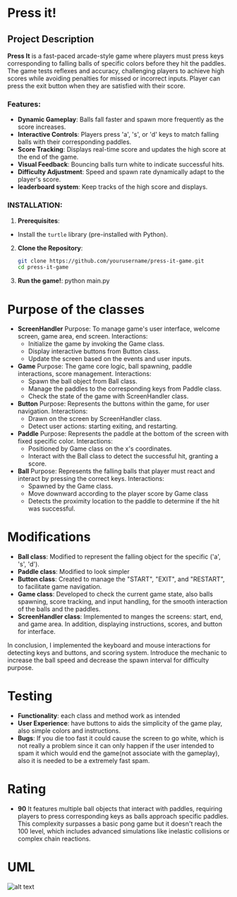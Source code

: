 # Press it!

## Project Description
**Press It** is a fast-paced arcade-style game where players must press keys corresponding to falling balls of specific colors before they hit the paddles. The game tests reflexes and accuracy, challenging players to achieve high scores while avoiding penalties for missed or incorrect inputs. Player can press the exit button when they are satisfied with their score.

### Features:
- **Dynamic Gameplay**: Balls fall faster and spawn more frequently as the score increases.
- **Interactive Controls**: Players press 'a', 's', or 'd' keys to match falling balls with their corresponding paddles.
- **Score Tracking**: Displays real-time score and updates the high score at the end of the game.
- **Visual Feedback**: Bouncing balls turn white to indicate successful hits.
- **Difficulty Adjustment**: Speed and spawn rate dynamically adapt to the player's score.
- **leaderboard system**: Keep tracks of the high score and displays.

### INSTALLATION:
1. **Prerequisites**:
- Install the `turtle` library (pre-installed with Python).
2. **Clone the Repository**:
   ```bash
   git clone https://github.com/yourusername/press-it-game.git
   cd press-it-game
3. **Run the game!**:
    python main.py


# Purpose of the classes
- **ScreenHandler**
    Purpose: To manage game's user interface, welcome screen, game area, end screen.
    Interactions: 
    - Initialize the game by invoking the Game class.
    - Display interactive buttons from Button class.
    - Update the screen based on the events and user inputs.
- **Game**
    Purpose: The game core logic, ball spawning, paddle interactions, score management.
    Interactions: 
    - Spawn the ball object from Ball class.
    - Manage the paddles to the corresponding keys from Paddle class.
    - Check the state of the game with ScreenHandler class.
- **Button**
    Purpose: Represents the buttons within the game, for user navigation.
    Interactions: 
    - Drawn on the screen by ScreenHandler class.
    - Detect user actions: starting exiting, and restarting.
- **Paddle**
    Purpose: Represents the paddle at the bottom of the screen with fixed specific color.
    Interactions: 
    - Positioned by Game class on the x's coordinates.
    - Interact with the Ball class to detect the successful hit, granting a score.
- **Ball**
    Purpose: Represents the falling balls that player must react and interact by pressing the correct keys.
    Interactions: 
    - Spawned by the Game class.
    - Move downward according to the player score by Game class
    - Detects the proximity location to the paddle to determine if the hit was successful.
# Modifications
- **Ball class**:
Modified to represent the falling object for the specific 
('a', 's', 'd').
- **Paddle class**:
Modified to look simpler
- **Button class**:
Created to manage the "START", "EXIT", and "RESTART", to facilitate game navigation.
- **Game class**:
Developed to check the current game state, also balls spawning, score tracking, and input handling, for the smooth interaction of the balls and the paddles.
- **ScreenHandler class**:
Implemented to manges the screens: start, end, and game area. In addition, displaying instructions, scores, and button for interface.

In conclusion, I implemented the keyboard and mouse interactions for detecting keys and buttons, and scoring system. Introduce the mechanic to increase the ball speed and decrease the spawn interval for difficulty purpose.

# Testing
- **Functionality**: each class and method work as intended
- **User Experience**: have buttons to aids the simplicity of the game play, also simple colors and instructions.
- **Bugs**: If you die too fast it could cause the screen to go white, which is not really a problem since it can only happen if the user intended to spam it which would end the game(not associate with the gameplay), also it is needed to be a extremely fast spam.

# Rating
- **90**
It features multiple ball objects that interact with paddles, requiring players to press corresponding keys as balls approach specific paddles. This complexity surpasses a basic pong game but it doesn't reach the 100 level, which includes advanced simulations like inelastic collisions or complex chain reactions.

# UML
![alt text](image.png)